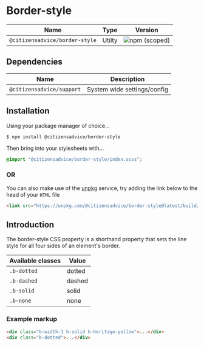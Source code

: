 # Border-style

| Name                           | Type   | Version                                                                        |
| ------------------------------ | ------ | ------------------------------------------------------------------------------ |
| `@citizensadvice/border-style` | Utilty | ![npm (scoped)](https://img.shields.io/npm/v/@citizensadvice/border-style.svg) |

## Dependencies

| Name                      | Description                 |
| ------------------------- | --------------------------- |
| `@citizensadvice/support` | System wide settings/config |

## Installation

Using your package manager of choice...

```shell
$ npm install @citizensadvice/border-style
```

Then bring into your stylesheets with...

```scss
@import "@citizensadvice/border-style/index.scss";
```

### OR

You can also make use of the [unpkg](https://unpkg.com) service, try adding the link below to the head of your `HTML` file

```html
<link src="https://unpkg.com/@citizensadvice/border-style@latest/build/border-style.css"/>
```

## Introduction

The border-style CSS property is a shorthand property that sets the line style for all four sides of an element's border.

| Available classes | Value  |
| ----------------- | ------ |
| `.b-dotted`       | dotted |
| `.b-dashed`       | dashed |
| `.b-solid`        | solid  |
| `.b-none`         | none   |

### Example markup

```html
<div class="b-width-1 b-solid b-heritage-yellow">...</div>
<div class="b-dotted">...</div>
```
